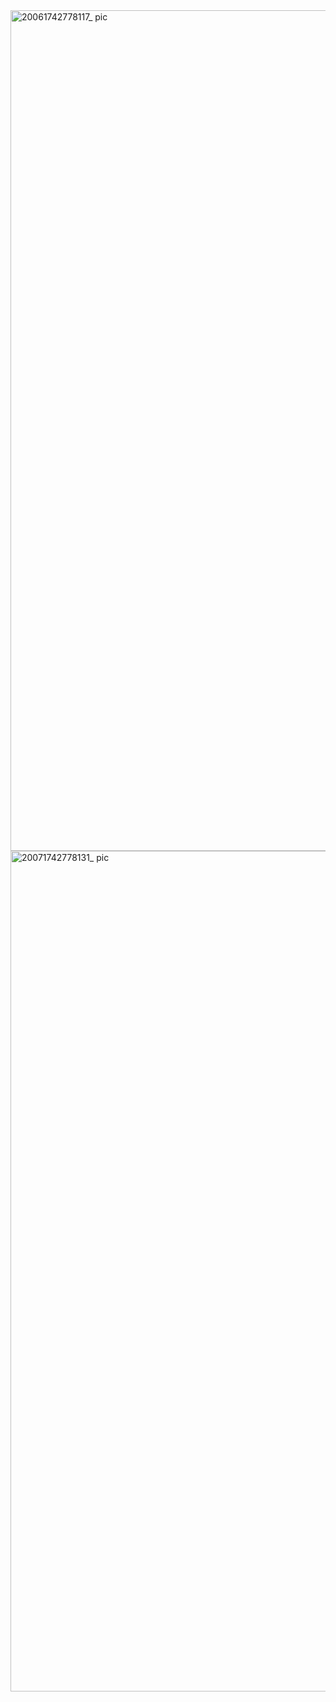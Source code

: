 <img width="1345" alt="20061742778117_ pic" src="https://github.com/user-attachments/assets/156bb4af-6b95-4a71-b72b-f35fd422b023" />
<img width="1345" alt="20071742778131_ pic" src="https://github.com/user-attachments/assets/5321eae5-178d-47de-ab8e-c90b73f19d44" />
